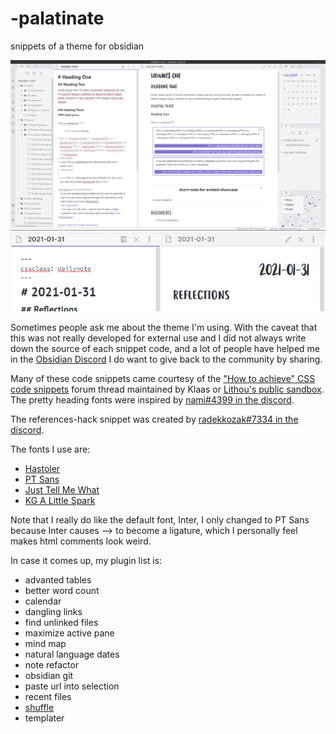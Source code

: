 # -palatinate
snippets of a theme for obsidian

![](palatinate.png)
![](right-align-daily-note-header.png)

Sometimes people ask me about the theme I'm using. With the caveat that this was not really developed for external use and I did not always write down the source of each snippet code, and a lot of people have helped me in the [Obsidian Discord](https://obsidian.md/community) I do want to give back to the community by sharing. 

Many of these code snippets came courtesy of the ["How to achieve" CSS code snippets](https://forum.obsidian.md/t/how-to-achieve-css-code-snippets/8474) forum thread maintained by Klaas or [Lithou's public sandbox](https://github.com/Lithou/Sandbox). The pretty heading fonts were inspired by [nami#4399 in the discord](https://discord.com/channels/686053708261228577/744933215063638183/791115987168526397). 

The references-hack snippet was created by [radekkozak#7334 in the discord](https://discord.com/channels/686053708261228577/702656734631821413/798254712457265179).

The fonts I use are:
* [Hastoler](https://www.dafont.com/hastoler.font)
* [PT Sans](https://www.dafontfree.io/pt-sans-font-family/)
* [Just Tell Me What](https://www.dafont.com/just-tell-me-what.font)
* [KG A Little Spark](https://www.dafont.com/kg-a-little-spark.font)

Note that I really do like the default font, Inter, I only changed to PT Sans because Inter causes --> to become a ligature, which I personally feel makes html comments look weird. 

In case it comes up, my plugin list is:

* advanted tables
* better word count
* calendar
* dangling links
* find unlinked files
* maximize active pane
* mind map
* natural language dates
* note refactor
* obsidian git
* paste url into selection
* recent files
* [shuffle](https://github.com/akaalias/obsidian-shuffle)
* templater